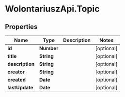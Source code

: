 # WolontariuszApi.Topic

## Properties
Name | Type | Description | Notes
------------ | ------------- | ------------- | -------------
**id** | **Number** |  | [optional] 
**title** | **String** |  | [optional] 
**description** | **String** |  | [optional] 
**creator** | **String** |  | [optional] 
**created** | **Date** |  | [optional] 
**lastUpdate** | **Date** |  | [optional] 
